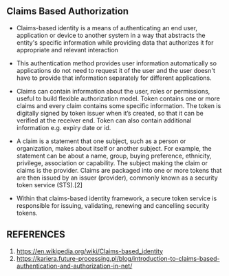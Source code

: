 ## Claims Based Authorization

- Claims-based identity is a means of authenticating an end user, application or device to another system in a way that abstracts the entity's specific information while providing data that authorizes it for appropriate and relevant interaction

- This authentication method provides user information automatically so applications do not need to request it of the user and the user doesn't have to provide that information separately for different applications.

- Claims can contain information about the user, roles or permissions, useful to build flexible authorization model. Token contains one or more claims and every claim contains some specific information. The token is digitally signed by token issuer when it’s created, so that it can be verified at the receiver end. Token can also contain additional information e.g. expiry date or id.

- A claim is a statement that one subject, such as a person or organization, makes about itself or another subject. For example, the statement can be about a name, group, buying preference, ethnicity, privilege, association or capability. The subject making the claim or claims is the provider. Claims are packaged into one or more tokens that are then issued by an issuer (provider), commonly known as a security token service (STS).[2]

- Within that claims-based identity framework, a secure token service is responsible for issuing, validating, renewing and cancelling security tokens. 

## REFERENCES
1. https://en.wikipedia.org/wiki/Claims-based_identity
2. https://kariera.future-processing.pl/blog/introduction-to-claims-based-authentication-and-authorization-in-net/
